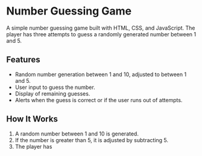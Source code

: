 # Number Guessing Game

A simple number guessing game built with HTML, CSS, and JavaScript. The player has three attempts to guess a randomly generated number between 1 and 5.

## Features

- Random number generation between 1 and 10, adjusted to between 1 and 5.
- User input to guess the number.
- Display of remaining guesses.
- Alerts when the guess is correct or if the user runs out of attempts.

## How It Works

1. A random number between 1 and 10 is generated.
2. If the number is greater than 5, it is adjusted by subtracting 5.
3. The player has
